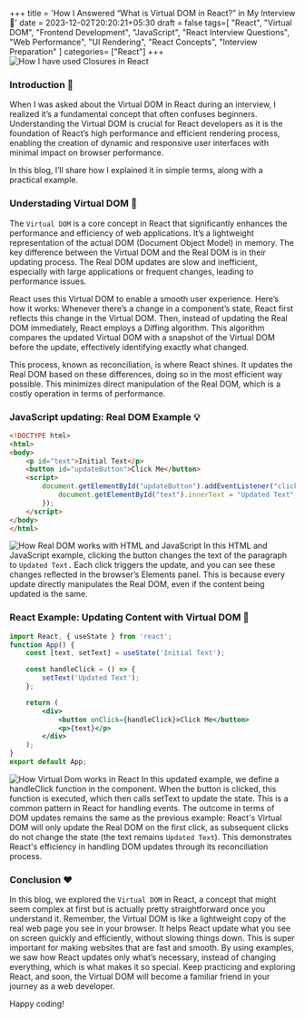 +++
title = 'How I Answered “What is Virtual DOM in React?” in My Interview 🤔'
date = 2023-12-02T20:20:21+05:30
draft = false
tags=[
  "React",
  "Virtual DOM",
  "Frontend Development",
  "JavaScript",
  "React Interview Questions",
  "Web Performance",
  "UI Rendering",
  "React Concepts",
  "Interview Preparation"
]
categories= ["React"]
+++
![How I have used Closures in React](/images/virtual-dom.png)
### Introduction 🚀

When I was asked about the Virtual DOM in React during an interview, I realized it’s a fundamental concept that often confuses beginners. Understanding the Virtual DOM is crucial for React developers as it is the foundation of React’s high performance and efficient rendering process, enabling the creation of dynamic and responsive user interfaces with minimal impact on browser performance.

In this blog, I’ll share how I explained it in simple terms, along with a practical example.

### Understading Virtual DOM 🌱

The `Virtual DOM` is a core concept in React that significantly enhances the performance and efficiency of web applications. It’s a lightweight representation of the actual DOM (Document Object Model) in memory. The key difference between the Virtual DOM and the Real DOM is in their updating process. The Real DOM updates are slow and inefficient, especially with large applications or frequent changes, leading to performance issues.

React uses this Virtual DOM to enable a smooth user experience. Here’s how it works: Whenever there’s a change in a component’s state, React first reflects this change in the Virtual DOM. Then, instead of updating the Real DOM immediately, React employs a Diffing algorithm. This algorithm compares the updated Virtual DOM with a snapshot of the Virtual DOM before the update, effectively identifying exactly what changed.

This process, known as reconciliation, is where React shines. It updates the Real DOM based on these differences, doing so in the most efficient way possible. This minimizes direct manipulation of the Real DOM, which is a costly operation in terms of performance.

### JavaScript updating: Real DOM Example 💡

```html
<!DOCTYPE html>
<html>
<body>
    <p id="text">Initial Text</p>
    <button id="updateButton">Click Me</button>
    <script>
        document.getElementById("updateButton").addEventListener("click",()=> {
            document.getElementById("text").innerText = "Updated Text";
        });
    </script>
</body>
</html>
```
![How Real DOM works with HTML and JavaScript](/images/real-dom.gif)
In this HTML and JavaScript example, clicking the button changes the text of the paragraph to `Updated Text.` Each click triggers the update, and you can see these changes reflected in the browser’s Elements panel. This is because every update directly manipulates the Real DOM, even if the content being updated is the same.

### React Example: Updating Content with Virtual DOM 🧩

```jsx
import React, { useState } from 'react';
function App() {
    const [text, setText] = useState('Initial Text');

    const handleClick = () => {
        setText('Updated Text');
    };

    return (
        <div>
            <button onClick={handleClick}>Click Me</button>
            <p>{text}</p>
        </div>
    );
}
export default App;
```
![How Virtual Dom works in React](/images/virtual-dom.gif)
In this updated example, we define a handleClick function in the component. When the button is clicked, this function is executed, which then calls setText to update the state. This is a common pattern in React for handling events. The outcome in terms of DOM updates remains the same as the previous example: React's Virtual DOM will only update the Real DOM on the first click, as subsequent clicks do not change the state (the text remains `Updated Text`). This demonstrates React's efficiency in handling DOM updates through its reconciliation process.

### Conclusion ❤️

In this blog, we explored the `Virtual DOM` in React, a concept that might seem complex at first but is actually pretty straightforward once you understand it. Remember, the Virtual DOM is like a lightweight copy of the real web page you see in your browser. It helps React update what you see on screen quickly and efficiently, without slowing things down. This is super important for making websites that are fast and smooth. By using examples, we saw how React updates only what’s necessary, instead of changing everything, which is what makes it so special. Keep practicing and exploring React, and soon, the Virtual DOM will become a familiar friend in your journey as a web developer. 

Happy coding!